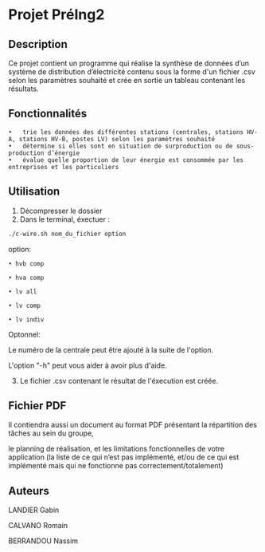 # Projet PréIng2

## Description

Ce projet contient un programme qui réalise la synthèse de données d’un système de distribution d’électricité contenu sous la forme d'un fichier .csv selon 
les paramètres souhaité et crée en sortie un tableau contenant les résultats.


## Fonctionnalités

	•	trie les données des différentes stations (centrales, stations HV-A, stations HV-B, postes LV) selon les paramètres souhaité
	•	détermine si elles sont en situation de surproduction ou de sous-production d’énergie
	•	évalue quelle proportion de leur énergie est consommée par les entreprises et les particuliers

## Utilisation

1) Décompresser le dossier
2) Dans le terminal, éxectuer :

```bash
./c-wire.sh nom_du_fichier option
```

option:


	• hvb comp

	• hva comp

	• lv all

	• lv comp

	• lv indiv
 
Optonnel:

Le numéro de la centrale peut être ajouté à la suite de l'option.

L'option "-h" peut vous aider à avoir plus d'aide.


3) Le fichier .csv contenant le résultat de l'éxecution est créée.

## Fichier PDF

Il contiendra aussi un document au format PDF
présentant la répartition des tâches au sein du groupe, 

le planning de réalisation, et les limitations fonctionnelles de votre application
(la liste de ce qui n’est pas implémenté, et/ou de ce qui est implémenté mais qui
ne fonctionne pas correctement/totalement)



## Auteurs

LANDIER Gabin

CALVANO Romain

BERRANDOU Nassim
